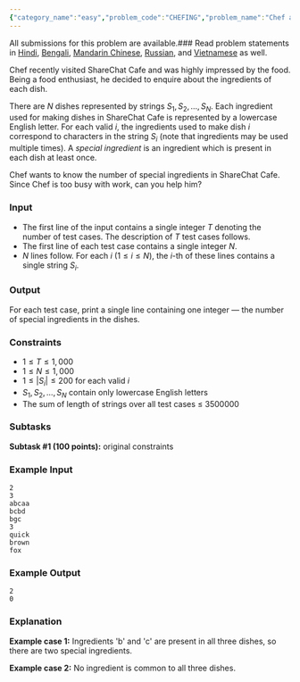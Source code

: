 ```yaml
---
{"category_name":"easy","problem_code":"CHEFING","problem_name":"Chef and Secret Ingredients","languages_supported":{"0":"C","1":"CPP14","2":"JAVA","3":"PYTH","4":"PYTH 3.6","5":"PYPY","6":"CS2","7":"PAS fpc","8":"PAS gpc","9":"RUBY","10":"PHP","11":"GO","12":"NODEJS","13":"HASK","14":"rust","15":"SCALA","16":"swift","17":"D","18":"PERL","19":"FORT","20":"WSPC","21":"ADA","22":"CAML","23":"ICK","24":"BF","25":"ASM","26":"CLPS","27":"PRLG","28":"ICON","29":"SCM qobi","30":"PIKE","31":"ST","32":"NICE","33":"LUA","34":"BASH","35":"NEM","36":"LISP sbcl","37":"LISP clisp","38":"SCM guile","39":"JS","40":"ERL","41":"TCL","42":"kotlin","43":"PERL6","44":"TEXT","45":"SCM chicken","46":"PYP3","47":"CLOJ","48":"COB","49":"FS"},"max_timelimit":0.5,"source_sizelimit":50000,"problem_author":"adityad1998","problem_tester":null,"date_added":"24-01-2019","tags":{"0":"adityad1998","1":"data","2":"feb19","3":"simple","4":"string"},"editorial_url":"https://discuss.codechef.com/problems/CHEFING","time":{"view_start_date":1550050202,"submit_start_date":1550050202,"visible_start_date":1550050202,"end_date":1735669800},"is_direct_submittable":false,"layout":"problem"}
---
```

<span class="solution-visible-txt">All submissions for this problem are available.</span>### Read problem statements in [Hindi](http://www.codechef.com/download/translated/FEB19TST/hindi/CHEFING.pdf), [Bengali](http://www.codechef.com/download/translated/FEB19TST/bengali/CHEFING.pdf), [Mandarin Chinese](http://www.codechef.com/download/translated/FEB19TST/mandarin/CHEFING.pdf), [Russian](http://www.codechef.com/download/translated/FEB19TST/russian/CHEFING.pdf), and [Vietnamese](http://www.codechef.com/download/translated/FEB19TST/vietnamese/CHEFING.pdf) as well.

Chef recently visited ShareChat Cafe and was highly impressed by the food. Being a food enthusiast, he decided to enquire about the ingredients of each dish.

There are $N$ dishes represented by strings $S_1, S_2, \ldots, S_N$. Each ingredient used for making dishes in ShareChat Cafe is represented by a lowercase English letter. For each valid $i$, the ingredients used to make dish $i$ correspond to characters in the string $S_i$ (note that ingredients may be used multiple times). A *special ingredient* is an ingredient which is present in each dish at least once.

Chef wants to know the number of special ingredients in ShareChat Cafe. Since Chef is too busy with work, can you help him?

### Input
- The first line of the input contains a single integer $T$ denoting the number of test cases. The description of $T$ test cases follows.
- The first line of each test case contains a single integer $N$.
- $N$ lines follow. For each $i$ ($1 \le i \le N$), the $i$-th of these lines contains a single string $S_i$.

### Output
For each test case, print a single line containing one integer ― the number of special ingredients in the dishes.

### Constraints
- $1 \le T \le 1,000$
- $1 \le N \le 1,000$
- $1 \le |S_i| \le 200$ for each valid $i$
- $S_1, S_2, \ldots, S_N$ contain only lowercase English letters
- The sum of length of strings over all test cases $\le$ 3500000

### Subtasks
**Subtask #1 (100 points):** original constraints

### Example Input
```
2
3
abcaa
bcbd
bgc
3
quick
brown
fox
```

### Example Output
```
2
0
```

### Explanation
**Example case 1:** Ingredients 'b' and 'c' are present in all three dishes, so there are two special ingredients.

**Example case 2:** No ingredient is common to all three dishes.
